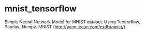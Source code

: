 # mnist_tensorflow

Simple Neural Network Model for MNIST dataset.
Using Tensorflow, Pandas, Numpy.
MNIST (http://yann.lecun.com/exdb/mnist/)
